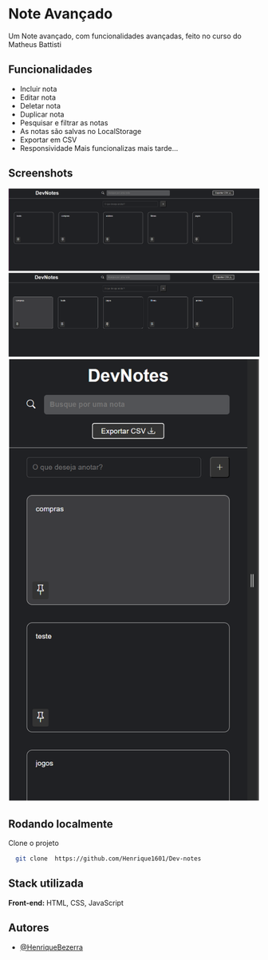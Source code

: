 
# Note Avançado 
Um Note avançado, com funcionalidades avançadas, feito no curso do Matheus Battisti


## Funcionalidades

- Incluir nota
- Editar nota
- Deletar nota
- Duplicar nota
- Pesquisar e filtrar as notas
- As notas são salvas no LocalStorage
- Exportar em CSV
- Responsividade 
Mais funcionalizas mais tarde...

## Screenshots

![App Screenshot](./img/projeto.png)
![App Screenshot](./img/fixado.png)
![App Screenshot](./img/resposividade.png)

## Rodando localmente

Clone o projeto

```bash
  git clone  https://github.com/Henrique1601/Dev-notes
```

## Stack utilizada

**Front-end:** HTML, CSS, JavaScript


## Autores

- [@HenriqueBezerra](https://github.com/Henrique1601)